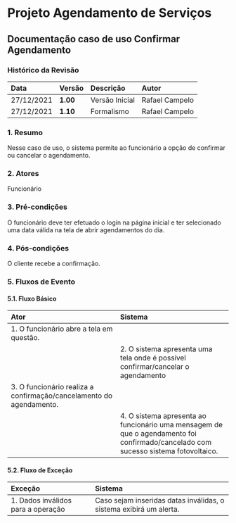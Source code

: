 # Projeto Agendamento de Serviços

##  Documentação caso de uso Confirmar Agendamento

### Histórico da Revisão 

|  Data  | Versão | Descrição | Autor |
|:-------|:-------|:----------|:------|
| 27/12/2021 | **1.00** | Versão Inicial  | Rafael Campelo |
| 27/12/2021 | **1.10** | Formalismo  | Rafael Campelo |

### 1. Resumo 

Nesse caso de uso, o sistema permite ao funcionário a opção de confirmar ou cancelar o agendamento.

### 2. Atores 

Funcionário

### 3. Pré-condições

O funcionário  deve ter efetuado o login na página inicial e ter selecionado uma data válida na tela de abrir agendamentos do dia.

### 4. Pós-condições

O cliente recebe a confirmação.

### 5. Fluxos de Evento

#### 5.1. Fluxo Básico

| Ator   | Sistema |
|:-------|:--------|
| 1. O funcionário abre a tela em questão. ||
|| 2. O sistema apresenta uma tela onde é possível confirmar/cancelar o agendamento |
| 3. O funcionário realiza a confirmação/cancelamento do agendamento. ||
|| 4. O sistema apresenta ao funcionário uma mensagem de que o agendamento foi confirmado/cancelado com sucesso sistema fotovoltaico. |

#### 5.2. Fluxo de Exceção

| Exceção | Sistema |
|:--------|:--------|
| 1. Dados inválidos para a operação | Caso sejam inseridas datas inválidas, o sistema exibirá um alerta.

